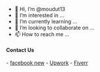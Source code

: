 - 👋 Hi, I’m @moudut13
- 👀 I’m interested in ...
- 🌱 I’m currently learning ...
- 💞️ I’m looking to collaborate on ...
- 📫 How to reach me ...
<h4>Contact Us</h4>
- <a href="www.facebook.com/moudut.shuvo13">facebook new</a>
- <a href="https://www.upwork.com/freelancers/~016d756f283a3a3b2e">Upwork</a>
- <a href="https://www.fiverr.com/moudut1311">Fiverr</a>

<!---
moudut13/moudut13 is a ✨ special ✨ repository because its `README.md` (this file) appears on your GitHub profile.
You can click the Preview link to take a look at your changes.
--->
